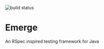 ![build status](https://travis-ci.org/daveshah/Emerge.svg?branch=master)
# Emerge
An RSpec inspired testing framework for Java

